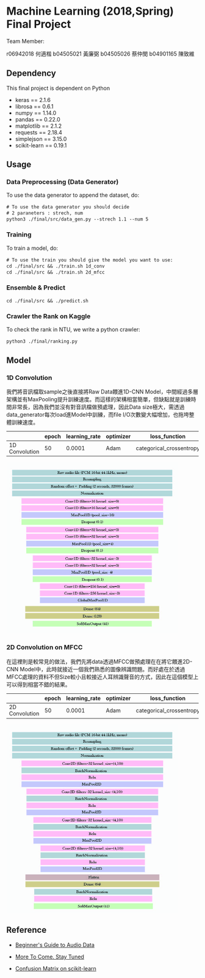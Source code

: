 # Machine Learning (2018,Spring) Final Project

Team Member:

r06942018 何適楷   b04505021 黃廉弼  b04505026 蔡仲閔  b04901165 陳致維

## Dependency

This final project is dependent on Python 

- keras == 2.1.6
- librosa == 0.6.1
- numpy == 1.14.0
- pandas == 0.22.0
- matplotlib == 2.1.2
- requests == 2.18.4
- simplejson == 3.15.0
- scikit-learn == 0.19.1


## Usage

### Data Preprocessing (Data Generator) 

To use the data generator to append the dataset, do:

```shell
# To use the data generator you should decide 
# 2 paraneters : strech, num
python3 ./final/src/data_gen.py --strech 1.1 --num 5 
```

### Training

To train a model, do:

```shell
# To use the train you should give the model you want to use:
cd ./final/src && ./train.sh 1d_conv
cd ./final/src && ./train.sh 2d_mfcc
```


### Ensemble & Predict

```shell
cd ./final/src && ./predict.sh
```


### Crawler the Rank on Kaggle

To check the rank in NTU, we write a python crawler:

``` shell
python3 ./final/ranking.py
```

## Model

### 1D Convolution
我們將音訊檔取sample之後直接將Raw Data餵進1D-CNN Model，中間經過多層架構並有MaxPooling提升訓練速度。而這樣的架構相當簡單，但缺點就是訓練時間非常長，因為我們並沒有對音訊檔做預處理，因此Data size極大，需透過data_generator每次load進Model中訓練，而file I/O次數變大幅增加，也拖垮整體訓練速度。


|                        |  epoch  | learning_rate | optimizer  |        loss_function         |  activation_function  |
| ---------------------- | ------- | ------------- | ---------- | ---------------------------- | --------------------- |
| 1D Convolution         |   50    |     0.0001    |    Adam    |   categorical_crossentropy   |          relu         |


<img src="img/1D-Conv.jpg" width="450">

### 2D Convolution on MFCC
在這裡則是較常見的做法，我們先將data透過MFCC做預處理在在將它餵進2D-CNN Model中，此時就接近一個我們熟悉的圖像辨識問題。而好處在於透過MFCC處理的資料不但Size較小且較接近人耳辨識聲音的方式，因此在這個模型上可以得到相當不錯的結果。


|                        |  epoch  | learning_rate | optimizer  |        loss_function         |  activation_function  |
| ---------------------- | ------- | ------------- | ---------- | ---------------------------- | --------------------- |
| 2D Convolution         |   50    |     0.0001    |    Adam    |   categorical_crossentropy   |          relu         |


<img src="img/2D-Conv.jpg" width="450">





## Reference

- [Beginner's Guide to Audio Data](https://www.kaggle.com/fizzbuzz/beginner-s-guide-to-audio-data)

- [More To Come. Stay Tuned](https://www.kaggle.com/codename007/a-very-extensive-freesound-exploratory-analysis)

- [Confusion Matrix on scikit-learn](http://scikit-learn.org/stable/auto_examples/model_selection/plot_confusion_matrix.html)

  ​
